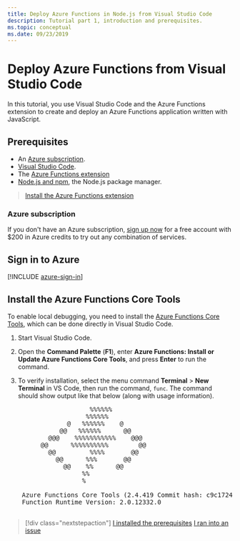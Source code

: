 ```yaml
---
title: Deploy Azure Functions in Node.js from Visual Studio Code
description: Tutorial part 1, introduction and prerequisites.
ms.topic: conceptual
ms.date: 09/23/2019
---
```


# Deploy Azure Functions from Visual Studio Code

In this tutorial, you use Visual Studio Code and the Azure Functions extension to create and deploy an Azure Functions application written with JavaScript. 

## Prerequisites

- An [Azure subscription](#azure-subscription).
- [Visual Studio Code](https://code.visualstudio.com/).
- The [Azure Functions extension](vscode:extension/ms-azuretools.vscode-azurefunctions)
- [Node.js and npm](https://nodejs.org/en/download), the Node.js package manager.

> <a class="tutorial-install-extension-btn" href="vscode:extension/ms-azuretools.vscode-azurefunctions">Install the Azure Functions extension</a>

### Azure subscription

If you don't have an Azure subscription, [sign up now](https://azure.microsoft.com/free/?utm_source=campaign&utm_campaign=vscode-tutorial-functions-extension&mktingSource=vscode-tutorial-functions-extension) for a free account with $200 in Azure credits to try out any combination of services.

## Sign in to Azure

[!INCLUDE [azure-sign-in](includes/azure-sign-in.md)]

## Install the Azure Functions Core Tools

To enable local debugging, you need to install the [Azure Functions Core Tools](https://github.com/Azure/azure-functions-core-tools), which can be done directly in Visual Studio Code.

1. Start Visual Studio Code.

1. Open the **Command Palette** (**F1**), enter **Azure Functions: Install or Update Azure Functions Core Tools**, and press **Enter** to run the command.

1. To verify installation, select the menu command **Terminal** > **New Terminal** in VS Code, then run the command, `func`. The command should show output like that below (along with usage information).

    <pre>
                      %%%%%%
                     %%%%%%
                @   %%%%%%    @
              @@   %%%%%%      @@
           @@@    %%%%%%%%%%%    @@@
         @@      %%%%%%%%%%        @@
           @@         %%%%       @@
             @@      %%%       @@
               @@    %%      @@
                    %%
                    %

    Azure Functions Core Tools (2.4.419 Commit hash: c9c1724d002bd90b2e6b41393915ea3a26bcf0ce)
    Function Runtime Version: 2.0.12332.0
    </pre>

> [!div class="nextstepaction"]
> [I installed the prerequisites](tutorial-vscode-serverless-node-02.md) [I ran into an issue](https://www.research.net/r/PWZWZ52?tutorial=node-deployment-azurefunctions&step=getting-started)
